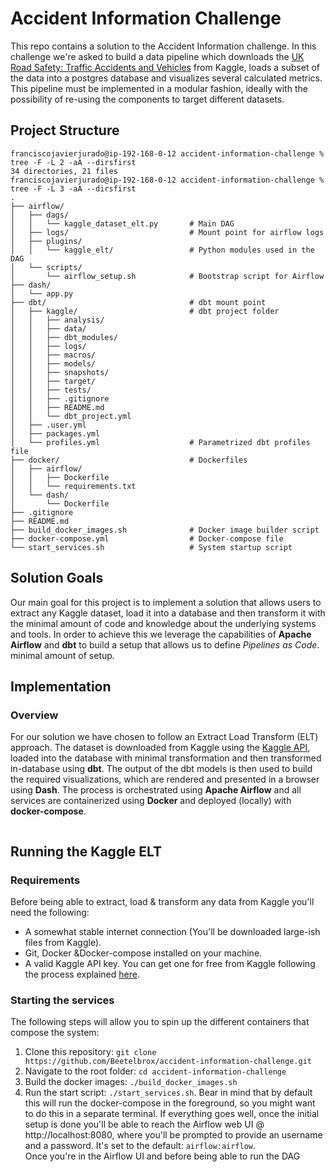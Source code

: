 # Accident Information Challenge
This repo contains a solution to the Accident Information challenge. In this challenge we're asked to build a data pipeline which downloads the [UK Road Safety: Traffic Accidents and Vehicles](https://www.kaggle.com/tsiaras/uk-road-safety-accidents-and-vehicles) from Kaggle, loads a subset of the data into a postgres database and visualizes several calculated metrics. This pipeline must be implemented in a modular fashion, ideally with the possibility of re-using the components to target different datasets.
## Project Structure
```shell
franciscojavierjurado@ip-192-168-0-12 accident-information-challenge % tree -F -L 2 -aA --dirsfirst
34 directories, 21 files
franciscojavierjurado@ip-192-168-0-12 accident-information-challenge % tree -F -L 3 -aA --dirsfirst
.
├── airflow/
│   ├── dags/
│   │   └── kaggle_dataset_elt.py       # Main DAG
│   ├── logs/                           # Mount point for airflow logs
│   ├── plugins/
│   │   └── kaggle_elt/                 # Python modules used in the DAG
│   └── scripts/
│       └── airflow_setup.sh            # Bootstrap script for Airflow
├── dash/
│   └── app.py
├── dbt/                                # dbt mount point
│   ├── kaggle/                         # dbt project folder
│   │   ├── analysis/
│   │   ├── data/
│   │   ├── dbt_modules/
│   │   ├── logs/
│   │   ├── macros/
│   │   ├── models/
│   │   ├── snapshots/
│   │   ├── target/
│   │   ├── tests/
│   │   ├── .gitignore
│   │   ├── README.md
│   │   └── dbt_project.yml
│   ├── .user.yml
│   ├── packages.yml
│   └── profiles.yml                    # Parametrized dbt profiles file
├── docker/                             # Dockerfiles
│   ├── airflow/
│   │   ├── Dockerfile
│   │   └── requirements.txt
│   └── dash/
│       └── Dockerfile
├── .gitignore
├── README.md
├── build_docker_images.sh              # Docker image builder script
├── docker-compose.yml                  # Docker-compose file
└── start_services.sh                   # System startup script
```
## Solution Goals
Our main goal for this project is to implement a solution that allows users to extract any Kaggle dataset, load it into a database and then transform it with the minimal amount of code and knowledge about the underlying systems and tools. In order to achieve this we leverage the capabilities of **Apache Airflow** and **dbt** to build a setup that allows us to define *Pipelines as Code*.
minimal amount of setup.

## Implementation

### Overview
For our solution we have chosen to follow an Extract Load Transform (ELT) approach. The dataset is downloaded from Kaggle using the [Kaggle API](https://github.com/Kaggle/kaggle-api), loaded into the database with minimal transformation and then transformed in-database using **dbt**. The output of the dbt models is then used to build the required visualizations, which are rendered and presented in a browser using **Dash**. The process is orchestrated using **Apache Airflow** and all services are containerized using **Docker** and deployed (locally) with **docker-compose**.

<IMAGE HERE>  


## Running the Kaggle ELT
### Requirements
Before being able to extract, load & transform any data from Kaggle you'll need the following:
 * A somewhat stable internet connection (You'll be downloaded large-ish files from Kaggle).
 * Git, Docker &Docker-compose installed on your machine.
 * A valid Kaggle API key. You can get one for free from Kaggle following the process explained [here](https://www.kaggle.com/docs/api#getting-started-installation-&-authentication).
### Starting the services
The following steps will allow you to spin up the different containers that compose the system:
1. Clone this repository: `git clone https://github.com/Beetelbrox/accident-information-challenge.git`
2. Navigate to the root folder: `cd accident-information-challenge`
3. Build the docker images: `./build_docker_images.sh`
4. Run the start script: `./start_services.sh`. Bear in mind that by default this will run the docker-compose in the foreground, so you might want to do this in a separate terminal.
If everything goes well, once the initial setup is done you'll be able to reach the Airflow web UI @ http://localhost:8080, where you'll be prompted to provide an username and a password. It's set to the default: `airflow:airflow`.  
Once you're in the Airflow UI and before being able to run the DAG